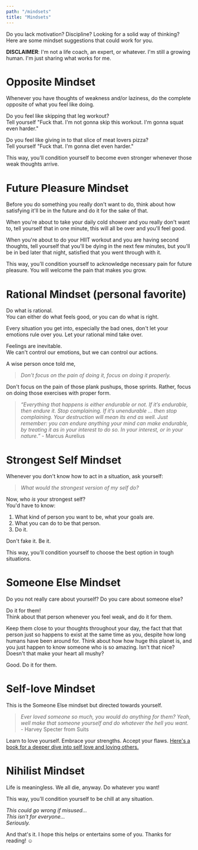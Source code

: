 ```yaml
---
path: "/mindsets"
title: "Mindsets"
---
```

Do you lack motivation? Discipline? Looking for a solid way of thinking?
Here are some mindset suggestions that could work for you.

**DISCLAIMER**: I'm not a life coach, an expert, or whatever. I'm still a growing
human. I'm just sharing what works for me.

# Opposite Mindset
Whenever you have thoughts of weakness and/or laziness, do the complete opposite
of what you feel like doing.

Do you feel like skipping that leg workout? <br />
Tell yourself "Fuck that. I'm not gonna skip this workout. I'm gonna
squat even harder."

Do you feel like giving in to that slice of meat lovers pizza? <br />
Tell yourself "Fuck that. I'm gonna diet even harder."

This way, you'll condition yourself to become even stronger whenever
those weak thoughts arrive.

# Future Pleasure Mindset
Before you do something you really don't want to do, think about how satisfying
it'll be in the future and do it for the sake of that.

When you're about to take your daily cold shower and you really don't want to,
tell yourself that in one minute, this will all be over and you'll feel good.

When you're about to do your HIIT workout and you are having second thoughts,
tell yourself that you'll be dying in the next few minutes, but you'll be in
bed later that night, satisfied that you went through with it.

This way, you'll condition yourself to acknowledge necessary pain for
future pleasure. You will welcome the pain that makes you grow.

# Rational Mindset (personal favorite)
Do what is rational. <br />
You can either do what feels good, or you can do what is right.

Every situation you get into, especially the bad ones, don't let your emotions
rule over you. Let your rational mind take over.

Feelings are inevitable.<br />
We can't control our emotions, but we can control our actions.

A wise person once told me,
> _Don't focus on the pain of doing it, focus on doing it properly._

Don't focus on the pain of those plank pushups, those sprints. Rather,
focus on doing those exercises with proper form.

> _“Everything that happens is either endurable or not. If it’s endurable, then endure it. Stop complaining. If it’s unendurable … then stop complaining. Your destruction will mean its end as well. Just remember: you can endure anything your mind can make endurable, by treating it as in your interest to do so. In your interest, or in your nature.”_ - Marcus Aurelius

# Strongest Self Mindset
Whenever you don't know how to act in a situation, ask yourself: <br />
>_What would the strongest version of my self do?_

Now, who _is_ your strongest self? <br />
You'd have to know: <br />
1. What kind of person you want to be, what your goals are.
2. What you can do to be that person.
3. Do it.

Don't fake it. Be it.

This way, you'll condition yourself to choose the best option in tough situations.

# Someone Else Mindset
Do you not really care about yourself? Do you care about someone else?

Do it for them! <br />
Think about that person whenever you feel weak, and do it for them.

Keep them close to your thoughts throughout your day, the fact that
that person just so happens to exist at the same time as you, despite
how long humans have been around for. Think about how how huge this planet is,
and you just happen to know someone who is so amazing. Isn't that nice?
Doesn't that make your heart all mushy?

Good. Do it for them.

# Self-love Mindset
This is the Someone Else mindset but directed towards yourself.

> _Ever loved someone so much, you would do anything for them? Yeah, well make that
someone yourself and do whatever the hell you want._ - Harvey Specter from Suits

Learn to love yourself. Embrace your strengths. Accept your flaws.
<a href="https://www.amazon.ca/Mastery-Love-Practical-Relationship-Toltec/dp/1878424424">
  Here's a book for a deeper dive into self love and loving others.
</a>


# Nihilist Mindset
Life is meaningless. We all die, anyway. Do whatever you want!

This way, you'll condition yourself to be chill at any situation.

_This could go wrong if misused..._ <br />
_This isn't for everyone..._ <br />
_Seriously._

And that's it. I hope this helps or entertains some of you. Thanks for reading!
☺️
